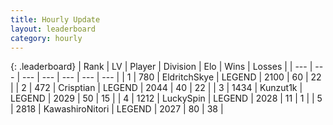 ```yaml
---
title: Hourly Update
layout: leaderboard
category: hourly
---
```


{: .leaderboard}
| Rank | LV | Player | Division | Elo | Wins | Losses |
| --- | --- | --- | --- | --- | --- | --- |
| <span data-change="0">1</span> | 780 | <span title="ID: 174926">EldritchSkye</span> | LEGEND | <span data-change="0">2100</span> | <span data-change="0">60</span> | <span data-change="0">22</span> |
| <span data-change="0">2</span> | 472 | <span title="ID: 665674">Crisptian</span> | LEGEND | <span data-change="0">2044</span> | <span data-change="0">40</span> | <span data-change="0">22</span> |
| <span data-change="5">3</span> | 1434 | <span title="ID: 392407">Kunzut1k</span> | LEGEND | <span data-change="17">2029</span> | <span data-change="2">50</span> | <span data-change="0">15</span> |
| <span data-change="-1">4</span> | 1212 | <span title="ID: 498412">LuckySpin</span> | LEGEND | <span data-change="0">2028</span> | <span data-change="0">11</span> | <span data-change="0">1</span> |
| <span data-change="-1">5</span> | 2818 | <span title="ID: 164871">KawashiroNitori</span> | LEGEND | <span data-change="0">2027</span> | <span data-change="0">80</span> | <span data-change="0">38</span> |